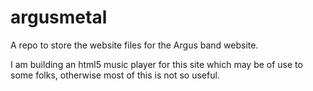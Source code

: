 # argusmetal

A repo to store the website files for the Argus band website.

I am building an html5 music player for this site which may be of use to some folks, otherwise most of this is not so useful.
